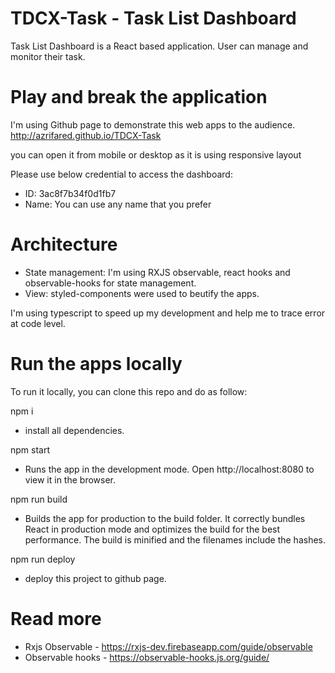 # TDCX-Task - Task List Dashboard
Task List Dashboard is a React based application. User can manage and monitor their task.

# Play and break the application
I'm using Github page to demonstrate this web apps to the audience.
http://azrifared.github.io/TDCX-Task

you can open it from mobile or desktop as it is using responsive layout

Please use below credential to access the dashboard:
- ID: 3ac8f7b34f0d1fb7
- Name: You can use any name that you prefer

# Architecture
- State management: I'm using RXJS observable, react hooks and observable-hooks for state management.
- View: styled-components were used to beutify the apps.

I'm using typescript to speed up my development and help me to trace error at code level.

# Run the apps locally
To run it locally, you can clone this repo and do as follow:

npm i
- install all dependencies.

npm start
- Runs the app in the development mode.
  Open http://localhost:8080 to view it in the browser.

npm run build
- Builds the app for production to the build folder.
It correctly bundles React in production mode and optimizes the build for the best performance.
The build is minified and the filenames include the hashes.

npm run deploy
- deploy this project to github page. 

# Read more
- Rxjs Observable - https://rxjs-dev.firebaseapp.com/guide/observable
- Observable hooks - https://observable-hooks.js.org/guide/
